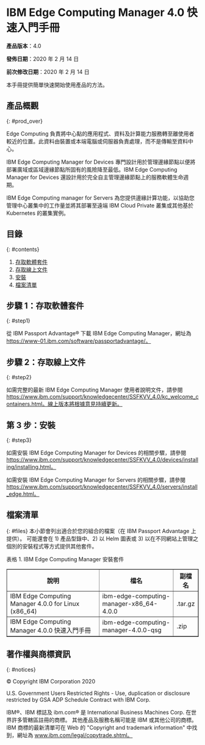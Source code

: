 # IBM Edge Computing Manager 4.0 快速入門手冊

<b>產品版本</b>：4.0

<b>發佈日期</b>：2020 年 2 月 14 日

<b>前次修改日期</b>：2020 年 2 月 14 日

本手冊提供簡單快速開始使用產品的方法。

## 產品概觀
{: #prod_over}

Edge Computing 負責將中心點的應用程式、資料及計算能力服務轉至離使用者較近的位置。此資料由裝置或本端電腦或伺服器負責處理，而不是傳輸至資料中心。

IBM Edge Computing Manager for Devices 專門設計用於管理邊緣節點以便將部署廣域或區域邊緣節點所固有的風險降至最低。IBM Edge Computing Manager for Devices 還設計用於完全自主管理邊緣節點上的服務軟體生命週期。

IBM Edge Computing manager for Servers 為您提供邊緣計算功能，以協助您管理中心叢集中的工作量並將其部署至遠端 IBM Cloud Private 叢集或其他基於 Kubernetes 的叢集實例。

## 目錄
{: #contents}

 1. [存取軟體套件](#step1)
 2. [存取線上文件](#step2)
 3. [安裝](#step3)
 4. [檔案清單](#files)

## 步驟 1：存取軟體套件
{: #step1}

從 IBM Passport Advantage® 下載 IBM Edge Computing Manager，網址為 https://www-01.ibm.com/software/passportadvantage/。

## 步驟 2：存取線上文件
{: #step2}

如需完整的最新 IBM Edge Computing Manager 使用者說明文件，請參閱 https://www.ibm.com/support/knowledgecenter/SSFKVV_4.0/kc_welcome_containers.html。線上版本將根據意見持續更新。

## 第 3 步：安裝
{: #step3}

如需安裝 IBM Edge Computing Manager for Devices 的相關步驟，請參閱 https://www.ibm.com/support/knowledgecenter/SSFKVV_4.0/devices/installing/installing.html。

如需安裝 IBM Edge Computing Manager for Servers 的相關步驟，請參閱 https://www.ibm.com/support/knowledgecenter/SSFKVV_4.0/servers/install_edge.html。

## 檔案清單
{: #files}
本小節會列出適合於您的組合的檔案（在 IBM Passport Advantage 上提供）。 可能還會在 1) 產品型錄中、2) 以 Helm 圖表或 3) 以在不同網站上管理之個別的安裝程式等方式提供其他套件。 

表格 1. IBM Edge Computing Manager 安裝套件
<table border="1" width="100%">
  <tr>
    <th width="50%">說明</th>
    <th width="40%">檔名<br></th>
    <th width="10%">副檔名<br></th>
  </tr>
  <tr>
    <td>IBM Edge Computing Manager 4.0.0 for Linux (x86_64)</td>
    <td>ibm-edge-computing-manager-x86_64-4.0.0</td>
    <td>.tar.gz</td>
  </tr>
  <tr>
    <td>IBM Edge Computing Manager 4.0.0 快速入門手冊</td>
    <td>ibm-edge-computing-manager-4.0.0-qsg</td>
    <td>.zip</td>
  </tr>
</table>

## 著作權與商標資訊
{: #notices}

© Copyright IBM Corporation 2020

U.S. Government Users Restricted Rights - Use, duplication or disclosure restricted by GSA ADP Schedule Contract with IBM Corp.

IBM®、IBM 標誌及 ibm.com® 是 International Business Machines Corp. 在世界許多管轄區註冊的商標。 其他產品及服務名稱可能是 IBM 或其他公司的商標。 IBM 商標的最新清單可在 Web 的 "Copyright and trademark information" 中找到，網址為 www.ibm.com/legal/copytrade.shtml。

